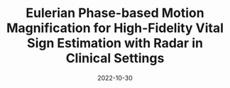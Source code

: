 ---
title: "Eulerian Phase-based Motion Magnification for
High-Fidelity Vital Sign Estimation with Radar in
Clinical Settings"
collection: publications
permalink: 
excerpt: 
authors: <ins>Md Farhan Tasnim Oshim</ins>, Toral Surti, Charlotte Goldfine, Stephanie Carreiro, Deepak Ganesan, Suren Jayasuriya,and Tauhidur Rahman
date: 2022-10-30
venue: 'IEEE Sensors'
paperurl: 'https://arxiv.org/pdf/2212.04923'
image: '/images/motionmag.png'
---